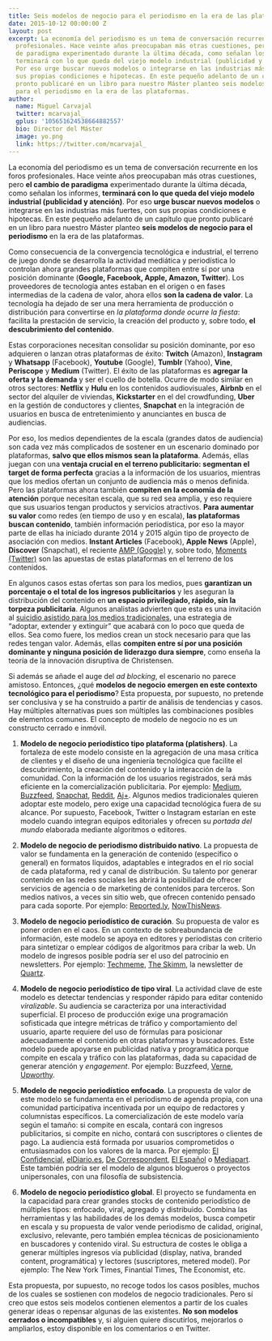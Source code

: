 ```yaml
---
title: Seis modelos de negocio para el periodismo en la era de las plataformas
date: 2015-10-12 00:00:00 Z
layout: post
excerpt: La economía del periodismo es un tema de conversación recurrente en los foros
  profesionales. Hace veinte años preocupaban más otras cuestiones, pero el cambio
  de paradigma experimentado durante la última década, como señalan los informes,
  terminará con lo que queda del viejo modelo industrial (publicidad y atención).
  Por eso urge buscar nuevos modelos o integrarse en las industrias más fuertes, con
  sus propias condiciones e hipotecas. En este pequeño adelanto de un capítulo que
  pronto publicaré en un libro para nuestro Máster planteo seis modelos de negocio
  para el periodismo en la era de las plataformas.
author:
  name: Miguel Carvajal
  twitter: mcarvajal_
  gplus: '105651624538664882557'
  bio: Director del Máster
  image: yo.png
  link: https://twitter.com/mcarvajal_
---
```


La economía del periodismo es un tema de conversación recurrente en los foros profesionales. Hace veinte años preocupaban más otras cuestiones, pero **el cambio de paradigma** experimentado durante la última década, como señalan los informes, **terminará con lo que queda del viejo modelo industrial (publicidad y atención)**. Por eso **urge buscar nuevos modelos** o integrarse en las industrias más fuertes, con sus propias condiciones e hipotecas. En este pequeño adelanto de un capítulo que pronto publicaré en un libro para nuestro Máster planteo **seis modelos de negocio para el periodismo** en la era de las plataformas. 

Como consecuencia de la convergencia tecnológica e industrial, el terreno de juego donde se desarrolla la actividad mediática y periodística lo controlan ahora grandes plataformas que compiten entre sí por una posición dominante (**Google, Facebook, Apple, Amazon, Twitter**). Los proveedores de tecnología antes estaban en el origen o en fases intermedias de la cadena de valor, ahora ellos **son la cadena de valor**. La tecnología ha dejado de ser una mera herramienta de producción o distribución para convertirse en _la plataforma donde ocurre la fiesta_: facilita la prestación de servicio, la creación del producto y, sobre todo, **el descubrimiento del contenido**. 

Estas corporaciones necesitan consolidar su posición dominante, por eso adquieren o lanzan otras plataformas de éxito: **Twitch** (Amazon), **Instagram** y **Whatsapp** (Facebook), **Youtube** (Google), **Tumblr** (Yahoo), **Vine**, **Periscope** y **Medium** (Twitter). El éxito de las plataformas es **agregar la oferta y la demanda** y ser el cuello de botella. Ocurre de modo similar en otros sectores: **Netflix** y **Hulu** en los contenidos audiovisuales, **Airbnb** en el sector del alquiler de viviendas, **Kickstarter** en el del crowdfunding, **Uber** en la gestión de conductores y clientes, **Snapchat** en la integración de usuarios en busca de entretenimiento y anunciantes en busca de audiencias.

Por eso, los medios dependientes de la escala (grandes datos de audiencia) son cada vez más complicados de sostener en un escenario dominado por plataformas, **salvo que ellos mismos sean la plataforma**. Además, ellas juegan con una **ventaja crucial en el terreno publicitario: segmentan el target de forma perfecta** gracias a la información de los usuarios, mientras que los medios ofertan un conjunto de audiencia más o menos definida. Pero las plataformas ahora también **compiten en la economía de la atención** porque necesitan escala, que su red sea amplia, y eso requiere que sus usuarios tengan productos y servicios atractivos. **Para aumentar su valor** como redes (en tiempo de uso y en escala), **las plataformas buscan contenido**, también información periodística, por eso la mayor parte de ellas ha iniciado durante 2014 y 2015 algún tipo de proyecto de asociación con medios. **Instant Articles** (Facebook), **Apple News** (Apple), **Discover** (Snapchat), el reciente [AMP (Google)](http://www.niemanlab.org/2015/10/get-ampd-heres-what-publishers-need-to-know-about-googles-new-plan-to-speed-up-your-website/) y, sobre todo, [Moments (Twitter)](https://stratechery.com/2015/twitters-moment/) son las apuestas de estas plataformas en el terreno de los contenidos.

En algunos casos estas ofertas son para los medios, pues **garantizan un porcentaje o el total de los ingresos publicitarios** y les aseguran la distribución del contenido en **un espacio privilegiado, rápido, sin la torpeza publicitaria**. Algunos analistas advierten que esta es una invitación al [suicidio asistido para los medios tradicionales](https://twitter.com/gallir/status/598475672001093632), una estrategia de “adoptar, extender y extinguir” que acabará con lo poco que queda de ellos. Sea como fuere, los medios crean un stock necesario para que las redes tengan valor. Además, ellas **compiten entre sí por una posición dominante y ninguna posición de liderazgo dura siempre**, como enseña la teoría de la innovación disruptiva de Christensen. 

Si además se añade el auge del _ad blocking_, el escenario no parece amistoso. Entonces, ¿qué **modelos de negocio emergen en este contexto tecnológico para el periodismo**? Esta propuesta, por supuesto, no pretende ser conclusiva y se ha construido a partir de análisis de tendencias y casos. Hay múltiples alternativas pues son múltiples las combinaciones posibles de elementos comunes. El concepto de modelo de negocio no es un constructo cerrado e inmóvil. 

1. **Modelo de negocio periodístico tipo plataforma (platishers)**. La fortaleza de este modelo consiste en la agregación de una masa crítica de clientes y el diseño de una ingeniería tecnológica que facilite el descubrimiento, la creación del contenido y la interacción de la comunidad. Con la información de los usuarios registrados, será más eficiente en la comercialización publicitaria. Por ejemplo: [Medium](https://medium.com/), [Buzzfeed](http://www.buzzfeed.com/?country=es), [Snapchat](http://blog.snapchat.com/post/109302961090/introducing-discover), [Reddit](https://www.reddit.com/r/news/), [Aj+](http://ajplus.net/). Algunos medios tradicionales quieren adoptar este modelo, pero exige una capacidad tecnológica fuera de su alcance. Por supuesto, Facebook, Twitter o Instagram estarían en este modelo cuando integran equipos editoriales y ofrecen su _portada del mundo_ elaborada mediante algoritmos o editores.

2. **Modelo de negocio de periodismo distribuido nativo**. La propuesta de valor se fundamenta en la generación de contenido (específico o general) en formatos líquidos, adaptables e integrados en el río social de cada plataforma, red y canal de distribución. Su talento por generar contenido en las redes sociales les abrirá la posibilidad de ofrecer servicios de agencia o de marketing de contenidos para terceros. Son medios nativos, a veces sin sitio web, que ofrecen contenido pensado para cada soporte. Por ejemplo: [Reported.ly](https://twitter.com/reportedly), [NowThisNews](https://nowthisnews.com/). 

3. **Modelo de negocio periodístico de curación**. Su propuesta de valor es poner orden en el caos. En un contexto de sobreabundancia de información, este modelo se apoya en editores y periodistas con criterio para sintetizar o emplear códigos de algoritmos para cribar la web. Un modelo de ingresos posible podría ser el uso del patrocinio en newsletters. Por ejemplo: [Techmeme](https://www.techmeme.com/), [The Skimm](http://www.theskimm.com/), la newsletter de [Quartz](http://www.qz.com/).

4. **Modelo de negocio periodístico de tipo viral**. La actividad clave de este modelo es detectar tendencias y responder rápido para editar contenido _viralizable_. Su audiencia se caracteriza por una interactividad superficial. El proceso de producción exige una programación sofisticada que integre métricas de tráfico y comportamiento del usuario, aparte requiere del uso de fórmulas para posicionar adecuadamente el contenido en otras plataformas y buscadores. Este modelo puede apoyarse en publicidad nativa y programática porque compite en escala y tráfico con las plataformas, dada su capacidad de generar atención y _engagement_. Por ejemplo: Buzzfeed, [Verne](http://verne.elpais.com/), [Upworthy](http://www.upworthy.com/).

5. **Modelo de negocio periodístico enfocado**. La propuesta de valor de este modelo se fundamenta en el periodismo de agenda propia, con una comunidad participativa incentivada por un equipo de redactores y columnistas específicos. La comercialización de este modelo varía según el tamaño: si compite en escala, contará con ingresos publicitarios, si compite en nicho, contará con suscriptores o clientes de pago. La audiencia está formada por usuarios comprometidos o entusiasmados con los valores de la marca. Por ejemplo: [El Confidencial](http://www.elconfidencial.com/), [elDiario.es](http://www.eldiario.es/), [De Correspondent](https://decorrespondent.nl/nieuw), [El Español](https://decorrespondent.nl/nieuw) o [Mediapart](http://www.mediapart.fr/). Este también podría ser el modelo de algunos blogueros o proyectos unipersonales, con una filosofía de subsistencia.

6. **Modelo de negocio periodístico global**. El proyecto se fundamenta en la capacidad para crear grandes stocks de contenido periodístico de múltiples tipos: enfocado, viral, agregado y distribuido. Combina las herramientas y las habilidades de los demás modelos, busca competir en escala y su propuesta de valor vende periodismo de calidad, original, exclusivo, relevante, pero también emplea técnicas de posicionamiento en buscadores y contenido viral. Su estructura de costes le obliga a generar múltiples ingresos vía publicidad (display, nativa, branded content, programática) y lectores (suscriptores, metered model). Por ejemplo: The New York Times, Finantial Times, The Economist, etc. 

Esta propuesta, por supuesto, no recoge todos los casos posibles, muchos de los cuales se sostienen con modelos de negocio tradicionales. Pero sí creo que estos seis modelos contienen elementos a partir de los cuales generar ideas o repensar algunas de las existentes. **No son modelos cerrados o incompatibles** y, si alguien quiere discutirlos, mejorarlos o ampliarlos, estoy disponible en los comentarios o en Twitter.
